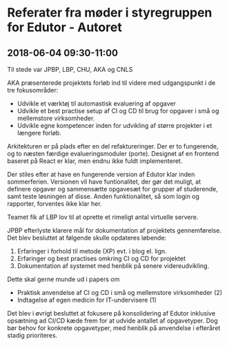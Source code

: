 # Referater fra møder i styregruppen for Edutor - Autoret

## 2018-06-04 09:30-11:00

Til stede var JPBP, LBP, CHU, AKA og CNLS

AKA præsenterede projektets forløb ind til videre med udgangspunkt i de tre
fokusområder:

 * Udvikle et værktøj til automastisk evaluering af opgaver
 * Udvikle et best practise setup af CI og CD
   til brug for opgaver i små og mellemstore virksomheder.
 * Udvikle egne kompetencer inden for udvikling af større projekter
   i et længere forløb.

Arkitekturen er på plads efter en del refaktureringer.
Der er to fungerende, og to næsten færdige evalueringsmoduler (porte).
Designet af en frontend baseret på React er klar,
men endnu ikke fuldt implementeret.

Der stiles efter at have en fungerende version af Edutor klar inden sommerferien.
Versionen vil have funtionalitet,
der gør det muligt,
at definere opgaver og sammensætte opgavesæt for grupper af studerende,
samt teste løsningen af disse.
Anden funktionalitet, så som login og rapporter, forventes ikke klar her.

Teamet fik af LBP lov til at oprette et rimeligt antal virtuelle servere.

JPBP efterlyste klarere mål for dokumentation af projektets gennemførelse.
Det blev besluttet at følgende skulle opdateres løbende:

 1. Erfaringer i forhold til metode (XP) evt. i blog el. lign.
 2. Erfaringer og best practises omkring CI og CD for projektet
 3. Dokumentation af systemet med henblik på senere videreudvikling.

Dette skal gerne munde ud i papers om

 * Praktisk anvendelse af CI og CD i små og mellemstore virksomheder (2)
 * Indtagelse af egen medicin for IT-undervisere (1)

Det blev i øvrigt besluttet at fokusere på konsolidering af Edutor
inklusive opsætning ad CI/CD kæde frem for at udvide antallet af opgavetyper.
Dog bør behov for konkrete opgavetyper,
med henblik på anvendelse i efteråret stadig prioriteres.  
